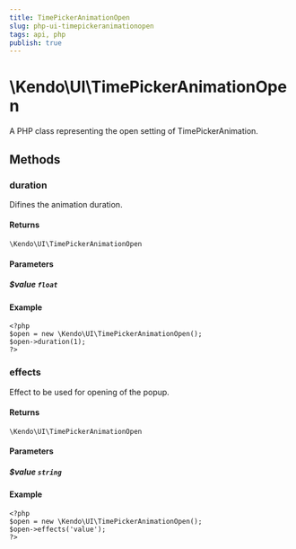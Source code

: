 ```yaml
---
title: TimePickerAnimationOpen
slug: php-ui-timepickeranimationopen
tags: api, php
publish: true
---
```


# \Kendo\UI\TimePickerAnimationOpen

A PHP class representing the open setting of TimePickerAnimation.


## Methods

### duration
Difines the animation duration.

#### Returns
`\Kendo\UI\TimePickerAnimationOpen`

#### Parameters

##### $value `float`



#### Example 
    <?php
    $open = new \Kendo\UI\TimePickerAnimationOpen();
    $open->duration(1);
    ?>

### effects
Effect to be used for opening of the popup.

#### Returns
`\Kendo\UI\TimePickerAnimationOpen`

#### Parameters

##### $value `string`



#### Example 
    <?php
    $open = new \Kendo\UI\TimePickerAnimationOpen();
    $open->effects('value');
    ?>

